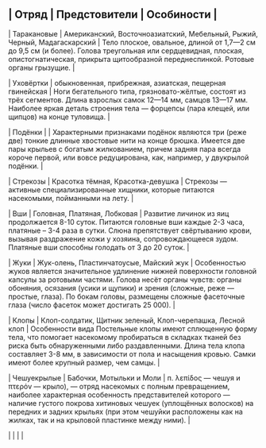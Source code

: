 
| Отряд | Предстовители | Особиности |
---

| Таракановые | Американский, Восточноазиатский, Мебельный, Рыжий, Черный, Мадагаскарский | Тело плоское, овальное, длиной от 1,7—2 см до 9,5 см (и более). Голова треугольная или сердцевидная, плоская, опистогнатическая, прикрыта щитообразной переднеспинкой. Ротовые органы грызущие. |

| Уховёртки | обыкновенная,  прибрежная, азиатская, пещерная гвинейская | Ноги бегательного типа, грязновато-жёлтые, состоят из трёх сегментов. Длина взрослых самок 12—14 мм, самцов 13—17 мм. Наиболее яркая деталь строения тела — форцепсы (пара клещей, или щипцов) на конце туловища. |

| Подёнки |  | Характерными признаками подёнок являются три (реже две) тонкие длинные хвостовые нити на конце брюшка. Имеется две пары крыльев с богатым жилкованием, причем задняя пара всегда короче первой, или вовсе редуцирована, как, например, у двукрылой подёнки. |

| Стрекозы | Красотка тёмная, Красотка-девушка | Стрекозы — активные специализированные хищники, которые питаются насекомыми, пойманными на лету. |

| Вши | Головная, Платяная, Лобковая | Развитие личинок из яиц продолжается 8-10 суток. Питаются головные вши каждые 2-3 часа, платяные – 3-4 раза в сутки. Слюна препятствует свёртыванию крови, вызывая раздражение кожи у хозяина, сопровождающееся зудом. Платяные вши способны голодать от 3 до 20 суток. |

| Жуки | Жук-олень, Пластинчатоусые, Майский жук | Особенностью жуков является значительное удлинение нижней поверхности головной капсулы за ротовыми частями. Голова несёт органы чувств: органы обоняния, осязания (усики и щупики) и зрения (сложные, реже — простые, глаза). По бокам головы, размещены сложные фасеточные глаза (число фасеток может достигать 25 000). |

| Клопы | Клоп-солдатик, Щитник зеленый, Клоп-черепашка, Лесной клоп | Особенности вида Постельные клопы имеют сплющенную форму тела, что помогает насекомому пробираться в складках тканей без риска быть обнаруженными либо раздавленными. Длина тела клопа составляет 3-8 мм, в зависимости от пола и насыщения кровью. Самки имеют более крупный размер, чем самцы. |

| Чешуекрылые | Бабочки, Мотыльки и Моли  | п. λεπίδος — чешуя и πτερόν — крыло), — отряд насекомых с полным превращением, наиболее характерная особенность представителей которого — наличие густого покрова хитиновых чешуек (уплощённых волосков) на передних и задних крыльях (при этом чешуйки расположены как на жилках, так и на крыловой пластинке между ними). |

| | | |
